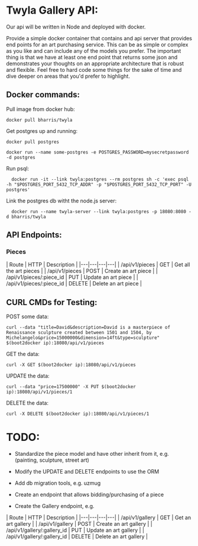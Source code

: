 Twyla Gallery API:
==================

Our api will be written in Node and deployed with docker.

Provide a simple docker container that contains and api server that provides
end points for an art purchasing service. This can be as simple or complex as
you like and can include any of the models you prefer. The important thing is
that we have at least one end point that returns some json and demonstrates your
thoughts on an appropriate architecture that is robust and flexible. Feel free
to hard code some things for the sake of time and dive deeper on areas that
you'd prefer to highlight.

Docker commands:
--------------------

Pull image from docker hub:
```
docker pull bharris/twyla
```
Get postgres up and running:
```
docker pull postgres
```
```
docker run --name some-postgres -e POSTGRES_PASSWORD=mysecretpassword -d postgres
```
Run psql:
```
  docker run -it --link twyla:postgres --rm postgres sh -c 'exec psql -h "$POSTGRES_PORT_5432_TCP_ADDR" -p "$POSTGRES_PORT_5432_TCP_PORT" -U postgres'
```

Link the postgres db witht the node.js server:
```
  docker run --name twyla-server --link twyla:postgres -p 18080:8080 -d bharris/twyla
```

API Endpoints:
--------------

### Pieces

| Route  | HTTP  | Description  |
|---|---|---|---|
| /api/v1/pieces  | GET  | Get all the art pieces  |
| /api/v1/pieces  | POST  | Create an art piece  |
| /api/v1/pieces/:piece_id  | PUT  | Update an art piece  |
| /api/v1/pieces/:piece_id  | DELETE  | Delete an art piece  |

CURL CMDs for Testing:
----------------------

POST some data:
```
curl --data "title=David&description=David is a masterpiece of Renaissance sculpture created between 1501 and 1504, by Michelangelo&price=15000000&dimension=14ft&type=sculpture" $(boot2docker ip):18080/api/v1/pieces
```

GET the data:
```
curl -X GET $(boot2docker ip):18080/api/v1/pieces
```

UPDATE the data:
```
curl --data "price=17500000" -X PUT $(boot2docker ip):18080/api/v1/pieces/1
```

DELETE the data:
```
curl -X DELETE $(boot2docker ip):18080/api/v1/pieces/1
```


TODO:
=====

* Standardize the piece model and have other inherit from it, e.g. (painting, sculpture, street art)

* Modify the UPDATE and DELETE endpoints to use the ORM

* Add db migration tools, e.g. uzmug

* Create an endpoint that allows bidding/purchasing of a piece

* Create the Gallery endpoint, e.g.

| Route  | HTTP  | Description  |
|---|---|---|---|
| /api/v1/gallery  | GET  | Get an art gallery  |
| /api/v1/gallery  | POST  | Create an art gallery  |
| /api/v1/gallery/:gallery_id  | PUT  | Update an art gallery  |
| /api/v1/gallery/:gallery_id  | DELETE  | Delete an art gallery  |
